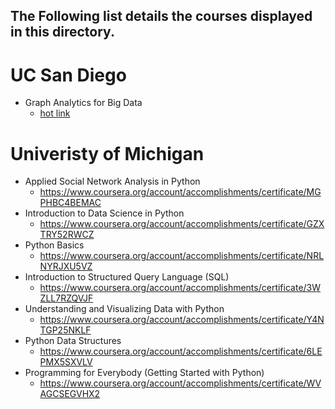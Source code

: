 ## The Following list details the courses displayed in this directory. 

# UC San Diego 
- Graph Analytics for Big Data
  - [hot link](https://www.coursera.org/account/accomplishments/certificate/ZTZZBDR6PUJ3)


# Univeristy of Michigan 
- Applied Social Network Analysis in Python 
  - https://www.coursera.org/account/accomplishments/certificate/MGPHBC4BEMAC
- Introduction to Data Science in Python 
  - https://www.coursera.org/account/accomplishments/certificate/GZXTRY52RWCZ
- Python Basics
  - https://www.coursera.org/account/accomplishments/certificate/NRLNYRJXU5VZ
- Introduction to Structured Query Language (SQL)
  - https://www.coursera.org/account/accomplishments/certificate/3WZLL7RZQVJF
- Understanding and Visualizing Data with Python
  - https://www.coursera.org/account/accomplishments/certificate/Y4NTGP25NKLF
- Python Data Structures
  - https://www.coursera.org/account/accomplishments/certificate/6LEPMX5SXVLV
- Programming for Everybody (Getting Started with Python)
  - https://www.coursera.org/account/accomplishments/certificate/WVAGCSEGVHX2

